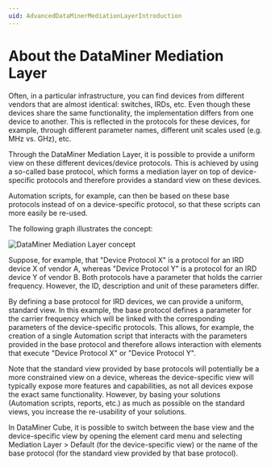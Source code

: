 ```yaml
---
uid: AdvancedDataMinerMediationLayerIntroduction
---
```


# About the DataMiner Mediation Layer

Often, in a particular infrastructure, you can find devices from different vendors that are almost identical: switches, IRDs, etc. Even though these devices share the same functionality, the implementation differs from one device to another. This is reflected in the protocols for these devices, for example, through different parameter names, different unit scales used (e.g. MHz vs. GHz), etc.

Through the DataMiner Mediation Layer, it is possible to provide a uniform view on these different devices/device protocols. This is achieved by using a so-called base protocol, which forms a mediation layer on top of device-specific protocols and therefore provides a standard view on these devices.

Automation scripts, for example, can then be based on these base protocols instead of on a device-specific protocol, so that these scripts can more easily be re-used.

The following graph illustrates the concept:

![DataMiner Mediation Layer concept](~/develop/images/Mediation_concept.svg)

Suppose, for example, that "Device Protocol X" is a protocol for an IRD device X of vendor A, whereas "Device Protocol Y" is a protocol for an IRD device Y of vendor B. Both protocols have a parameter that holds the carrier frequency. However, the ID, description and unit of these parameters differ.

By defining a base protocol for IRD devices, we can provide a uniform, standard view. In this example, the base protocol defines a parameter for the carrier frequency which will be linked with the corresponding parameters of the device-specific protocols. This allows, for example, the creation of a single Automation script that interacts with the parameters provided in the base protocol and therefore allows interaction with elements that execute "Device Protocol X" or "Device Protocol Y".

Note that the standard view provided by base protocols will potentially be a more constrained view on a device, whereas the device-specific view will typically expose more features and capabilities, as not all devices expose the exact same functionality. However, by basing your solutions (Automation scripts, reports, etc.) as much as possible on the standard views, you increase the re-usability of your solutions.

In DataMiner Cube, it is possible to switch between the base view and the device-specific view by opening the element card menu and selecting Mediation Layer > Default (for the device-specific view) or the name of the base protocol (for the standard view provided by that base protocol).
